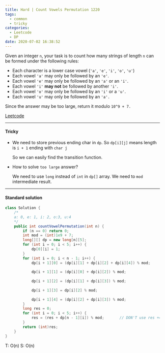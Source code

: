 ```yaml
---
title: Hard | Count Vowels Permutation 1220
tags:
  - common
  - tricky
categories:
  - Leetcode
  - DP
date: 2020-07-02 16:38:52
---
```


Given an integer `n`, your task is to count how many strings of length `n` can be formed under the following rules:

- Each character is a lower case vowel (`'a'`, `'e'`, `'i'`, `'o'`, `'u'`)
- Each vowel `'a'` may only be followed by an `'e'`.
- Each vowel `'e'` may only be followed by an `'a'` or an `'i'`.
- Each vowel `'i'` **may not** be followed by another `'i'`.
- Each vowel `'o'` may only be followed by an `'i'` or a `'u'`.
- Each vowel `'u'` may only be followed by an `'a'.`

Since the answer may be too large, return it modulo `10^9 + 7.`

[Leetcode](https://leetcode.com/problems/count-vowels-permutation/)

<!--more-->

---

#### Tricky 

* We need to store previous ending char in `dp`. So `dp[i][j]` means length is `i + 1` ending with `char j` 

  So we can easily find the transition function.

* How to solve `too large` answer?

  We need to use `long` instead of `int` in `dp[]` array. We need to `mod` intermediate result.

---

#### Standard solution  

```java
class Solution {
    /*
    a: 0, e: 1, i: 2, o:3, u:4
    */
    public int countVowelPermutation(int n) {
        if (n == 0) return 0;
        int mod = (int)1e9 + 7;
        long[][] dp = new long[n][5];
        for (int i = 0; i < 5; i++) {
            dp[0][i] = 1;
        }
        for (int i = 0; i < n - 1; i++) {
            dp[i + 1][0] = (dp[i][1] + dp[i][2] + dp[i][4]) % mod;
            
            dp[i + 1][1] = (dp[i][0] + dp[i][2]) % mod;
            
            dp[i + 1][2] = (dp[i][1] + dp[i][3]) % mod;
            
            dp[i + 1][3] = dp[i][2] % mod;
            
            dp[i + 1][4] = (dp[i][2] + dp[i][3]) % mod;
        }
        long res = 0;
        for (int i = 0; i < 5; i++) {
            res = (res + dp[n - 1][i]) % mod;       // DON'T use res += dp[n-1][i] % mod
        }
        return (int)res;
    }
}
```

T: O(n)		S: O(n)